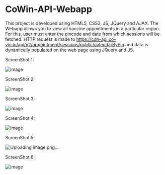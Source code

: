 # CoWin-API-Webapp

This project is developed using HTML5, CSS3, JS, JQuery and AJAX. The Webapp allows you to view all vaccine appointments in a particular region. For this, user must 
enter the pincode and date from which sessions will be fetched. HTTP request is made to   https://cdn-api.co-vin.in/api/v2/appointment/sessions/public/calendarByPin 
and data is dynamically populated on the web page using JQuery and JS. 

ScreenShot 1:

![image](https://user-images.githubusercontent.com/34687415/152644656-46566a14-4044-4036-8fd5-1d7711cdf3f7.png)

ScreenShot 2:

![image](https://user-images.githubusercontent.com/34687415/152644679-8d421bd1-0421-440c-9ddc-43878b0b91da.png)

ScreenShot 3:

![image](https://user-images.githubusercontent.com/34687415/152644702-407bf6d6-7ded-4003-98b3-7aa4a7a05e0a.png)

ScreenShot 4:

![image](https://user-images.githubusercontent.com/34687415/152644727-66ae6846-a019-437d-a510-e6c869b756e4.png)

ScreenShot 5:

![Uploading image.png…]()

ScreenShot 6:

![image](https://user-images.githubusercontent.com/34687415/152644605-380dda94-7c1e-4664-92e5-8d79637e9f44.png)










